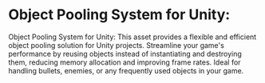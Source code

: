 # Object Pooling System for Unity:
 Object Pooling System for Unity:  This asset provides a flexible and efficient object pooling solution for Unity projects. Streamline your game's performance by reusing objects instead of instantiating and destroying them, reducing memory allocation and improving frame rates. Ideal for handling bullets, enemies, or any frequently used objects in your game.
